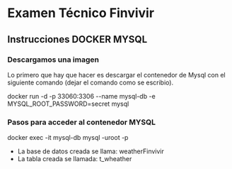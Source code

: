 # Examen Técnico Finvivir

## Instrucciones DOCKER MYSQL

### Descargamos una imagen
Lo primero que hay que hacer es descargar el contenedor de Mysql con el siguiente comando (dejar el comando como se escribio).

docker run -d -p 33060:3306 --name mysql-db -e MYSQL_ROOT_PASSWORD=secret mysql

### Pasos para acceder al contenedor MYSQL

docker exec -it mysql-db mysql -uroot -p

* La base de datos creada se llama: weatherFinvivir
* La tabla creada se llamada: t_wheather